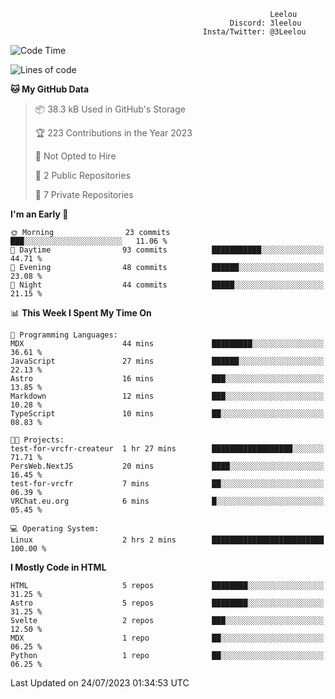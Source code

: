 ```text
                                                          Leelou
                                                 Discord: 3leelou
                                           Insta/Twitter: @3Leelou
```

<!--START_SECTION:waka-->
![Code Time](http://img.shields.io/badge/Code%20Time-6%20hrs%2053%20mins-blue)

![Lines of code](https://img.shields.io/badge/From%20Hello%20World%20I%27ve%20Written-68.6%20thousand%20lines%20of%20code-blue)

**🐱 My GitHub Data** 

> 📦 38.3 kB Used in GitHub's Storage 
 > 
> 🏆 223 Contributions in the Year 2023
 > 
> 🚫 Not Opted to Hire
 > 
> 📜 2 Public Repositories 
 > 
> 🔑 7 Private Repositories 
 > 
**I'm an Early 🐤** 

```text
🌞 Morning                23 commits          ███░░░░░░░░░░░░░░░░░░░░░░   11.06 % 
🌆 Daytime                93 commits          ███████████░░░░░░░░░░░░░░   44.71 % 
🌃 Evening                48 commits          ██████░░░░░░░░░░░░░░░░░░░   23.08 % 
🌙 Night                  44 commits          █████░░░░░░░░░░░░░░░░░░░░   21.15 % 
```


📊 **This Week I Spent My Time On** 

```text
💬 Programming Languages: 
MDX                      44 mins             █████████░░░░░░░░░░░░░░░░   36.61 % 
JavaScript               27 mins             ██████░░░░░░░░░░░░░░░░░░░   22.13 % 
Astro                    16 mins             ███░░░░░░░░░░░░░░░░░░░░░░   13.85 % 
Markdown                 12 mins             ███░░░░░░░░░░░░░░░░░░░░░░   10.28 % 
TypeScript               10 mins             ██░░░░░░░░░░░░░░░░░░░░░░░   08.83 % 

🐱‍💻 Projects: 
test-for-vrcfr-createur  1 hr 27 mins        ██████████████████░░░░░░░   71.71 % 
PersWeb.NextJS           20 mins             ████░░░░░░░░░░░░░░░░░░░░░   16.45 % 
test-for-vrcfr           7 mins              ██░░░░░░░░░░░░░░░░░░░░░░░   06.39 % 
VRChat.eu.org            6 mins              █░░░░░░░░░░░░░░░░░░░░░░░░   05.45 % 

💻 Operating System: 
Linux                    2 hrs 2 mins        █████████████████████████   100.00 % 
```

**I Mostly Code in HTML** 

```text
HTML                     5 repos             ████████░░░░░░░░░░░░░░░░░   31.25 % 
Astro                    5 repos             ████████░░░░░░░░░░░░░░░░░   31.25 % 
Svelte                   2 repos             ███░░░░░░░░░░░░░░░░░░░░░░   12.50 % 
MDX                      1 repo              ██░░░░░░░░░░░░░░░░░░░░░░░   06.25 % 
Python                   1 repo              ██░░░░░░░░░░░░░░░░░░░░░░░   06.25 % 
```




 Last Updated on 24/07/2023 01:34:53 UTC
<!--END_SECTION:waka-->
